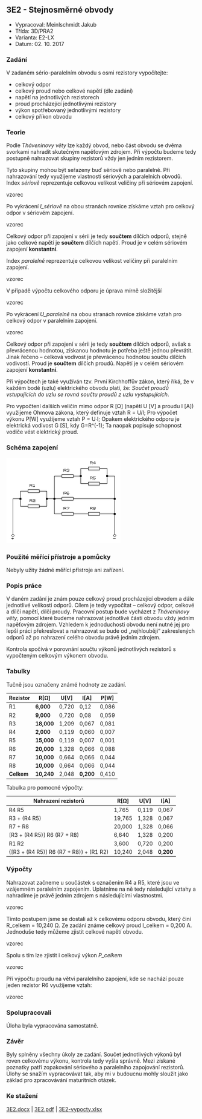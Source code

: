 ## 3E2 - Stejnosměrné obvody
 - Vypracoval: Meinlschmidt Jakub
 - Třída: 3D/PRA2
 - Varianta: E2-LX
 - Datum: 02. 10. 2017

### Zadání
V zadaném sério-paralelním obvodu s osmi rezistory vypočítejte:
- celkový odpor
- celkový proud nebo celkové napětí (dle zadání)
- napětí na jednotlivých rezistorech
- proud procházející jednotlivými rezistory
- výkon spotřebovaný jednotlivými rezistory
- celkový příkon obvodu

 
### Teorie
Podle *Tháveninovy věty* lze každý obvod, nebo část obvodu se dvěma svorkami nahradit skutečným napěťovým zdrojem. Při výpočtu budeme tedy postupně nahrazovat skupiny rezistorů vždy jen jedním rezistorem.

Tyto skupiny mohou být seřazeny buď sériově nebo paralelně. Při nahrazování tedy využijeme vlastností sériových a paralelních obvodů. Index *sériově* reprezentuje celkovou velikost veličiny při sériovém zapojení.

vzorec

Po vykrácení *I_sériově* na obou stranách rovnice získáme vztah pro celkový odpor v sériovém zapojení.

vzorec

Celkový odpor při zapojení v sérii je tedy **součtem** dílčích odporů, stejně jako celkové napětí je **součtem** dílčích napětí. Proud je v celém sériovém zapojení **konstantní**.

Index *paralelně* reprezentuje celkovou velikost veličiny při paralelním zapojení.

vzorec

V případě výpočtu celkového odporu je úprava mírně složitější

vzorec

Po vykrácení *U_paralelně* na obou stranách rovnice získáme vztah pro celkový odpor v paralelním zapojení.

vzorec

Celkový odpor při zapojení v sérii je tedy **součtem** dílčích odporů, avšak s převrácenou hodnotou, získanou hodnotu je potřeba ještě jednou převrátit. Jinak řečeno – celková vodivost je převrácenou hodnotou součtu dílčích vodivostí. Proud je **součtem** dílčích proudů. Napětí je v celém sériovém zapojení **konstantní**.

Při výpočtech je také využíván tzv. První Kirchhoffův zákon, který říká, že v každém bodě (uzlu) elektrického obvodu platí, že: *Součet proudů vstupujících do uzlu se rovná součtu proudů z uzlu vystupujících*.

Pro vypočtení dalších veličin mimo odpor R [Ω] (napětí U [V] a proudu I [A]) využijeme Ohmova zákona, který definuje vztah R = U/I; Pro výpočet výkonu P[W] využijeme vztah P = U∙I; Opakem elektrického odporu je elektrická vodivost G [S], kdy G=R^(-1); Ta naopak popisuje schopnost vodiče vést elektrický proud.

### Schéma zapojení
![Schéma zapojení](https://github.com/jmeinlschmidt/mereni-sps-cl/blob/master/3E/3E2/3E2-schema.PNG "Schéma zapojení")

### Použité měřící přístroje a pomůcky
Nebyly užity žádné měřící přístroje ani zařízení.

### Popis práce
V daném zadání je znám pouze celkový proud procházející obvodem a dále jednotlivé velikosti odporů. Cílem je tedy vypočítat – celkový odpor, celkové a dílčí napětí, dílčí proudy. Pracovní postup bude vycházet z *Tháveninovy věty*, pomocí které budeme nahrazovat jednotlivé části obvodu vždy jedním napěťovým zdrojem. Vzhledem k jednoduchosti obvodu není nutné jej pro lepší práci překreslovat a nahrazovat se bude od „nejhlouběji“ zakreslených odporů až po nahrazení celého obvodu právě jedním zdrojem.

Kontrola spočívá v porovnání součtu výkonů jednotlivých rezistorů s vypočteným celkovým výkonem obvodu.

### Tabulky
Tučně jsou označeny známé hodnoty ze zadání.

| **Rezistor** | **R[Ω]**   | **U[V]**  | **I[A]**  | **P[W]**  | 
|----------|--------|-------|-------|-------| 
| R1       | **6,000**  | 0,720 | 0,12  | 0,086 | 
| R2       | **9,000**  | 0,720 | 0,08  | 0,059 | 
| R3       | **18,000** | 1,209 | 0,067 | 0,081 | 
| R4       | **2,000**  | 0,119 | 0,060 | 0,007 | 
| R5       | **15,000** | 0,119 | 0,007 | 0,001 | 
| R6       | **20,000** | 1,328 | 0,066 | 0,088 | 
| R7       | **10,000** | 0,664 | 0,066 | 0,044 | 
| R8       | **10,000** | 0,664 | 0,066 | 0,044 | 
| **Celkem**   | **10,240** | 2,048 | **0,200** | 0,410 | 

Tabulka pro pomocné výpočty:

| **Nahrazení rezistorů**                                 | **R[Ω]**   | **U[V]**  | **I[A]**  |
|-----------------------------------------------------|--------|-------|-------| 
| R4 R5                                            | 1,765  | 0,119 | 0,067 | 
| R3 + (R4 R5)                                     | 19,765 | 1,328 | 0,067 | 
| R7 + R8                                             | 20,000 | 1,328 | 0,066 | 
| [R3 + (R4 R5)] R6 (R7 + R8)                | 6,640  | 1,328 | 0,200 | 
| R1 R2                                            | 3,600  | 0,720 | 0,200 | 
| {[R3 + (R4 R5)] R6 (R7 + R8)} + (R1 R2) | 10,240 | 2,048 | **0,200** | 

### Výpočty
Nahrazovat začneme u součástek s označením R4 a R5, které jsou ve vzájemném paralelním zapojením. Uplatníme na ně tedy následující vztahy a nahradíme je právě jedním zdrojem s následujícími vlastnostmi.

vzorec

Tímto postupem jsme se dostali až k celkovému odporu obvodu, který činí
R_celkem = 10,240 Ω. Ze zadání známe celkový proud I_celkem = 0,200 A. Jednoduše tedy můžeme zjistit celkové napětí obvodu.

vzorec

Spolu s tím lze zjistit i celkový výkon *P_celkem*

vzorec

Pří výpočtu proudu na větvi paralelního zapojení, kde se nachází pouze jeden rezistor R6 využijeme vztah:

vzorec

### Spolupracovali
Úloha byla vypracována samostatně.

### Závěr
Byly splněny všechny úkoly ze zadání. Součet jednotlivých výkonů byl roven celkovému výkonu, kontrola tedy vyšla správně. Mezi získané poznatky patří zopakování sériového a paralelního zapojování rezistorů. Úlohy se snažím vypracovávat tak, aby mi v budoucnu mohly sloužit jako základ pro zpracovávání maturitních otázek.

### Ke stažení
[3E2.docx](https://github.com/jmeinlschmidt/mereni-sps-cl/blob/master/3E/3E2/3E2.docx) | [3E2.pdf](https://github.com/jmeinlschmidt/mereni-sps-cl/blob/master/3E/3E2/3E2.pdf) | [3E2-vypocty.xlsx](https://github.com/jmeinlschmidt/mereni-sps-cl/blob/master/3E/3E2/3E2-vypocty.xlsx)
